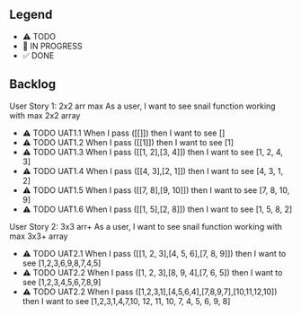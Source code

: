 ## Legend

- ⚠ TODO
- 🚧 IN PROGRESS
- ✅ DONE

## Backlog

User Story 1: 2x2 arr max
As a user, I want to see snail function working with max 2x2 array

- ⚠ TODO UAT1.1 When I pass ([[]]) then I want to see []
- ⚠ TODO UAT1.2 When I pass ([[1]]) then I want to see [1]
- ⚠ TODO UAT1.3 When I pass ([[1, 2],[3, 4]]) then I want to see [1, 2, 4, 3]
- ⚠ TODO UAT1.4 When I pass ([[4, 3],[2, 1]]) then I want to see [4, 3, 1, 2]
- ⚠ TODO UAT1.5 When I pass ([[7, 8],[9, 10]]) then I want to see [7, 8, 10, 9]
- ⚠ TODO UAT1.6 When I pass ([[1, 5],[2, 8]]) then I want to see [1, 5, 8, 2]

User Story 2: 3x3 arr+
As a user, I want to see snail function working with max 3x3+ array

- ⚠ TODO UAT2.1 When I pass ([[1, 2, 3],[4, 5, 6],[7, 8, 9]]) then I want to see [1,2,3,6,9,8,7,4,5]
- ⚠ TODO UAT2.2 When I pass ([1, 2, 3],[8, 9, 4],[7, 6, 5]) then I want to see [1,2,3,4,5,6,7,8,9]
- ⚠ TODO UAT2.2 When I pass ([1,2,3,1],[4,5,6,4],[7,8,9,7],[10,11,12,10]) then I want to see [1,2,3,1,4,7,10, 12, 11, 10, 7, 4, 5, 6, 9, 8]
